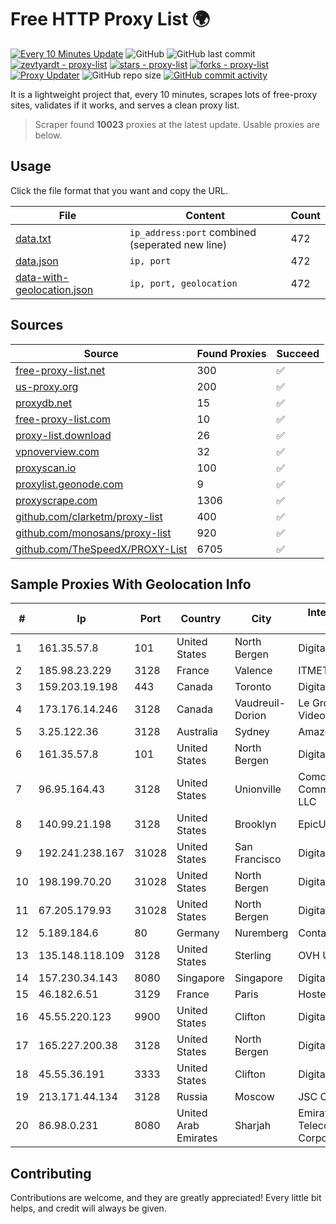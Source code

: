 
# Free HTTP Proxy List 🌍

[![Every 10 Minutes Update](https://github.com/mertguvencli/http-proxy-list/actions/workflows/main.yml/badge.svg?branch=main)](https://github.com/mertguvencli/http-proxy-list/actions/workflows/main.yml)
![GitHub](https://img.shields.io/github/license/mertguvencli/http-proxy-list)
![GitHub last commit](https://img.shields.io/github/last-commit/mertguvencli/http-proxy-list)
[![zevtyardt - proxy-list](https://img.shields.io/static/v1?label=zevtyardt&message=proxy-list&color=blue&logo=github)](https://github.com/zevtyardt/proxy-list "Go to GitHub repo")
[![stars - proxy-list](https://img.shields.io/github/stars/zevtyardt/proxy-list?style=social)](https://github.com/zevtyardt/proxy-list)
[![forks - proxy-list](https://img.shields.io/github/forks/zevtyardt/proxy-list?style=social)](https://github.com/zevtyardt/proxy-list)
[![Proxy Updater](https://github.com/zevtyardt/proxy-list/workflows/Proxy%20Updater/badge.svg)](https://github.com/zevtyardt/proxy-list/actions?query=workflow:"Proxy+Updater")
![GitHub repo size](https://img.shields.io/github/repo-size/zevtyardt/proxy-list)
[![GitHub commit activity](https://img.shields.io/github/commit-activity/m/zevtyardt/proxy-list?logo=commits)](https://github.com/zevtyardt/proxy-list/commits/main)

It is a lightweight project that, every 10 minutes, scrapes lots of free-proxy sites, validates if it works, and serves a clean proxy list.

> Scraper found **10023** proxies at the latest update. Usable proxies are below.

## Usage

Click the file format that you want and copy the URL.

|File|Content|Count|
|----|-------|-----|
|[data.txt](https://raw.githubusercontent.com/mertguvencli/http-proxy-list/main/proxy-list/data.txt)|`ip_address:port` combined (seperated new line)|472|
|[data.json](https://raw.githubusercontent.com/mertguvencli/http-proxy-list/main/proxy-list/data.json)|`ip, port`|472|
|[data-with-geolocation.json](https://raw.githubusercontent.com/mertguvencli/http-proxy-list/main/proxy-list/data-with-geolocation.json)|`ip, port, geolocation`|472|

## Sources

|Source|Found Proxies|Succeed|
|------|-------------|-------|
|[free-proxy-list.net](https://free-proxy-list.net)|300|✅|
|[us-proxy.org](https://www.us-proxy.org)|200|✅|
|[proxydb.net](http://proxydb.net)|15|✅|
|[free-proxy-list.com](https://free-proxy-list.com/?page=&port=&type%5B%5D=http&type%5B%5D=https&up_time=0&search=Search)|10|✅|
|[proxy-list.download](https://www.proxy-list.download/HTTP)|26|✅|
|[vpnoverview.com](https://vpnoverview.com/privacy/anonymous-browsing/free-proxy-servers)|32|✅|
|[proxyscan.io](https://www.proxyscan.io)|100|✅|
|[proxylist.geonode.com](https://proxylist.geonode.com/api/proxy-list?limit=300&page=1&sort_by=lastChecked&sort_type=desc&protocols=http,https)|9|✅|
|[proxyscrape.com](https://api.proxyscrape.com/v2/?request=displayproxies&protocol=http&timeout=10000&country=all&ssl=all&anonymity=all)|1306|✅|
|[github.com/clarketm/proxy-list](https://raw.githubusercontent.com/clarketm/proxy-list/master/proxy-list-raw.txt)|400|✅|
|[github.com/monosans/proxy-list](https://raw.githubusercontent.com/monosans/proxy-list/main/proxies/http.txt)|920|✅|
|[github.com/TheSpeedX/PROXY-List](https://raw.githubusercontent.com/TheSpeedX/PROXY-List/master/http.txt)|6705|✅|


## Sample Proxies With Geolocation Info

|#|Ip|Port|Country|City|Internet Service Provider|
|-|--|----|-------|----|-------------------------|
|1|161.35.57.8|101|United States|North Bergen|DigitalOcean, LLC|
|2|185.98.23.229|3128|France|Valence|ITMETRIX|
|3|159.203.19.198|443|Canada|Toronto|DigitalOcean, LLC|
|4|173.176.14.246|3128|Canada|Vaudreuil-Dorion|Le Groupe Videotron Ltee|
|5|3.25.122.36|3128|Australia|Sydney|Amazon.com, Inc.|
|6|161.35.57.8|101|United States|North Bergen|DigitalOcean, LLC|
|7|96.95.164.43|3128|United States|Unionville|Comcast Cable Communications, LLC|
|8|140.99.21.198|3128|United States|Brooklyn|EpicUp Holdings Inc|
|9|192.241.238.167|31028|United States|San Francisco|DigitalOcean, LLC|
|10|198.199.70.20|31028|United States|North Bergen|DigitalOcean, LLC|
|11|67.205.179.93|31028|United States|North Bergen|DigitalOcean, LLC|
|12|5.189.184.6|80|Germany|Nuremberg|Contabo GmbH|
|13|135.148.118.109|3128|United States|Sterling|OVH US LLC|
|14|157.230.34.143|8080|Singapore|Singapore|DigitalOcean, LLC|
|15|46.182.6.51|3129|France|Paris|Hosteur SAS|
|16|45.55.220.123|9900|United States|Clifton|DigitalOcean, LLC|
|17|165.227.200.38|3128|United States|North Bergen|DigitalOcean, LLC|
|18|45.55.36.191|3333|United States|Clifton|DigitalOcean, LLC|
|19|213.171.44.134|3128|Russia|Moscow|JSC Comcor|
|20|86.98.0.231|8080|United Arab Emirates|Sharjah|Emirates Telecommunications Corporation|



## Contributing

Contributions are welcome, and they are greatly appreciated! Every
little bit helps, and credit will always be given.

